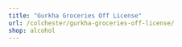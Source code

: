 ```yaml
---
title: "Gurkha Groceries Off License"
url: /colchester/gurkha-groceries-off-license/
shop: alcohol
---
```

